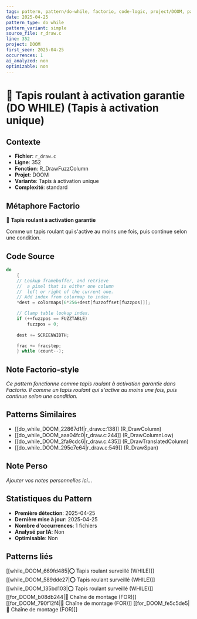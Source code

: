 ```yaml
---
tags: pattern, pattern/do-while, factorio, code-logic, project/DOOM, pattern/variant/simple
date: 2025-04-25
pattern_type: do while
pattern_variant: simple
source_file: r_draw.c
line: 352
project: DOOM
first_seen: 2025-04-25
occurrences: 1
ai_analyzed: non
optimizable: non
---
```


# 🔄 Tapis roulant à activation garantie (DO WHILE) (Tapis à activation unique)

## Contexte
- **Fichier**: `r_draw.c`
- **Ligne**: 352
- **Fonction**: R_DrawFuzzColumn
- **Projet**: DOOM
- **Variante**: Tapis à activation unique
- **Complexité**: standard

## Métaphore Factorio
🔄 **Tapis roulant à activation garantie**

Comme un tapis roulant qui s'active au moins une fois, puis continue selon une condition.

## Code Source
```c
do 
    {
	// Lookup framebuffer, and retrieve
	//  a pixel that is either one column
	//  left or right of the current one.
	// Add index from colormap to index.
	*dest = colormaps[6*256+dest[fuzzoffset[fuzzpos]]]; 

	// Clamp table lookup index.
	if (++fuzzpos == FUZZTABLE) 
	    fuzzpos = 0;
	
	dest += SCREENWIDTH;

	frac += fracstep; 
    } while (count--);
```

## Note Factorio-style
*Ce pattern fonctionne comme tapis roulant à activation garantie dans Factorio. Il comme un tapis roulant qui s'active au moins une fois, puis continue selon une condition.*

## Patterns Similaires
- [[do_while_DOOM_22867d1f|r_draw.c:138]] (R_DrawColumn)
- [[do_while_DOOM_aaa04fc0|r_draw.c:244]] (R_DrawColumnLow)
- [[do_while_DOOM_2fa9cdc6|r_draw.c:435]] (R_DrawTranslatedColumn)
- [[do_while_DOOM_295c7e64|r_draw.c:549]] (R_DrawSpan)

## Note Perso
*Ajouter vos notes personnelles ici...*

## Statistiques du Pattern
- **Première détection**: 2025-04-25
- **Dernière mise à jour**: 2025-04-25
- **Nombre d'occurrences**: 1 fichiers
- **Analysé par IA**: Non
- **Optimisable**: Non

## Patterns liés
[[while_DOOM_669fd485|⭕ Tapis roulant surveillé (WHILE)]]
[[while_DOOM_589dde27|⭕ Tapis roulant surveillé (WHILE)]]
[[while_DOOM_135bd103|⭕ Tapis roulant surveillé (WHILE)]]
[[for_DOOM_b08db244|🔄 Chaîne de montage (FOR)]]
[[for_DOOM_790f12f4|🔄 Chaîne de montage (FOR)]]
[[for_DOOM_fe5c5de5|🔄 Chaîne de montage (FOR)]]
